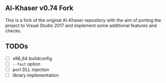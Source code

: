 ## Al-Khaser v0.74 Fork

This is a fork of the original Al-Khaser repository with the aim of porting the project to Visual Studio 2017 and implement some additional features and checks.

## TODOs

- [ ] x86_64 buildconfig
- [ ] `--fast` option
- [ ] port DLL injection
- [ ] library implementation